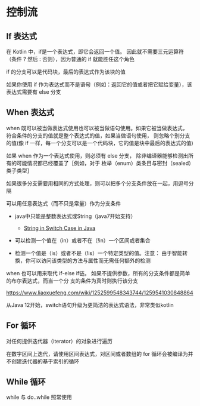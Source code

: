 # 控制流

## If 表达式

在 Kotlin 中，if是一个表达式，即它会返回一个值。 因此就不需要三元运算符（条件 ? 然后 : 否则），因为普通的 if 就能胜任这个角色

if 的分支可以是代码块，最后的表达式作为该块的值

如果你使用 if 作为表达式而不是语句（例如：返回它的值或者把它赋给变量），该表达式需要有 else 分支

## When 表达式

when 既可以被当做表达式使用也可以被当做语句使用。如果它被当做表达式， 符合条件的分支的值就是整个表达式的值，如果当做语句使用， 则忽略个别分支的值(像 if 一样，每一个分支可以是一个代码块，它的值是块中最后的表达式的值)

如果 when 作为一个表达式使用，则必须有 else 分支， 除非编译器能够检测出所有的可能情况都已经覆盖了［例如，对于 枚举（enum）类条目与密封（sealed）类子类型］

如果很多分支需要用相同的方式处理，则可以把多个分支条件放在一起，用逗号分隔

可以用任意表达式（而不只是常量）作为分支条件
+ java中只能是整数表达式或String（java7开始支持）
  + [String in Switch Case in Java](https://www.geeksforgeeks.org/string-in-switch-case-in-java/)

+ 可以检测一个值在（in）或者不在（!in）一个区间或者集合
+ 检测一个值是（is）或者不是（!is）一个特定类型的值。注意： 由于智能转换，你可以访问该类型的方法与属性而无需任何额外的检测

when 也可以⽤来取代 if-else if链。 如果不提供参数，所有的分⽀条件都是简单的布尔表达式，⽽当⼀个分
⽀的条件为真时则执⾏该分⽀



https://www.liaoxuefeng.com/wiki/1252599548343744/1259541030848864

从Java 12开始，switch语句升级为更简洁的表达式语法，非常类似kotlin

## For 循环

对任何提供迭代器（iterator）的对象进行遍历

在数字区间上迭代，请使用区间表达式，对区间或者数组的 for 循环会被编译为并不创建迭代器的基于索引的循环

## While 循环

while 与 do..while 照常使⽤


